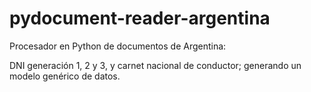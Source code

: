 # pydocument-reader-argentina

Procesador en Python de documentos de Argentina: 

DNI generación 1, 2 y 3, y carnet nacional de conductor; generando un modelo genérico de datos.